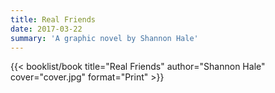 ```yaml
---
title: Real Friends
date: 2017-03-22
summary: 'A graphic novel by Shannon Hale'
---
```


{{< booklist/book
title="Real Friends"
author="Shannon Hale"
cover="cover.jpg"
format="Print" >}}
